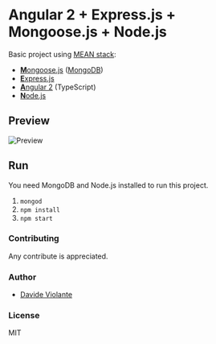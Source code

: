 # Angular 2 + Express.js + Mongoose.js + Node.js
Basic project using [MEAN stack](https://en.wikipedia.org/wiki/MEAN_(software_bundle)):
* [**M**ongoose.js](http://www.mongoosejs.com) ([MongoDB](http://www.mongodb.com))
* [**E**xpress.js](http://expressjs.com)
* [**A**ngular 2](https://angular.io) (TypeScript)
* [**N**ode.js](https://nodejs.org)

## Preview
![Preview](https://raw.githubusercontent.com/DavideViolante/Angular2-Express-Mongoose/master/show.gif "Preview")

## Run
You need MongoDB and Node.js installed to run this project.

1. `mongod`
2. `npm install`
3. `npm start`

### Contributing
Any contribute is appreciated.

### Author
* [Davide Violante](https://github.com/DavideViolante)

### License
MIT
